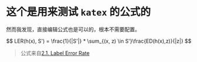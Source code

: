 # 这个是用来测试 `katex` 的公式的

然而我发现，直接编辑公式也是可以的，根本不需要配置。


$$
 LER(h(x), S') = \frac{1}{|S'|} * \sum_{(x, z) \in S'}\frac{ED(h(x),z)}{|z|}
$$
> 公式来自[2.1. Label Error Rate](ftp://ftp.idsia.ch/pub/juergen/icml2006.pdf)


